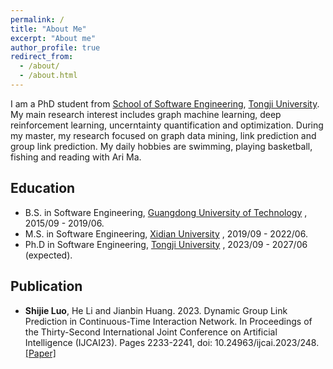 ```yaml
---
permalink: /
title: "About Me"
excerpt: "About me"
author_profile: true
redirect_from: 
  - /about/
  - /about.html
---
```


I am a PhD student from [School of Software Engineering](https://sse.tongji.edu.cn/), [Tongji University](https://www.tongji.edu.cn/). My main research interest includes graph machine learning, deep reinforcement learning, uncerntainty quantification and optimization. During my master, my research focused on graph data mining, link prediction and group link prediction. My daily hobbies are swimming, playing basketball, fishing and reading with Ari Ma.


Education
------
* B.S. in Software Engineering, [Guangdong University of Technology](https://www.gdut.edu.cn/) , 2015/09 - 2019/06.
* M.S. in Software Engineering, [Xidian University](https://www.xidian.edu.cn/) , 2019/09 - 2022/06.
* Ph.D in Software Engineering, [Tongji University](https://www.tongji.edu.cn/) , 2023/09 - 2027/06 (expected).


Publication
------
* <b>Shijie Luo</b>, He Li and Jianbin Huang. 2023. Dynamic Group Link Prediction in Continuous-Time Interaction Network. In Proceedings of the Thirty-Second International Joint Conference on Artificial Intelligence (IJCAI23). Pages 2233-2241, doi: 10.24963/ijcai.2023/248. [\[Paper\]](https://www.ijcai.org/proceedings/2023/248)

